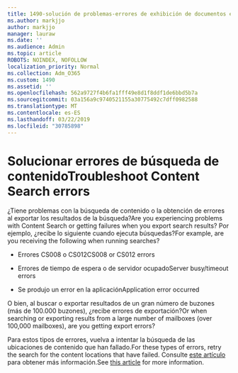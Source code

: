 ```yaml
---
title: 1490-solución de problemas-errores de exhibición de documentos electrónicos
ms.author: markjjo
author: markjjo
manager: lauraw
ms.date: ''
ms.audience: Admin
ms.topic: article
ROBOTS: NOINDEX, NOFOLLOW
localization_priority: Normal
ms.collection: Adm_O365
ms.custom: 1490
ms.assetid: ''
ms.openlocfilehash: 562a9727f4b6fa1fff49e8d1f8ddf1de6bbd5b7a
ms.sourcegitcommit: 03a156a9c9740521155a30775492c7dff0982588
ms.translationtype: MT
ms.contentlocale: es-ES
ms.lasthandoff: 03/22/2019
ms.locfileid: "30785898"
---
```

# <a name="troubleshoot-content-search-errors"></a><span data-ttu-id="42bd8-102">Solucionar errores de búsqueda de contenido</span><span class="sxs-lookup"><span data-stu-id="42bd8-102">Troubleshoot Content Search errors</span></span>

<span data-ttu-id="42bd8-103">¿Tiene problemas con la búsqueda de contenido o la obtención de errores al exportar los resultados de la búsqueda?</span><span class="sxs-lookup"><span data-stu-id="42bd8-103">Are you experiencing problems with Content Search or getting failures when you export search results?</span></span>
<span data-ttu-id="42bd8-104">Por ejemplo, ¿recibe lo siguiente cuando ejecuta búsquedas?</span><span class="sxs-lookup"><span data-stu-id="42bd8-104">For example, are you receiving the following when running searches?</span></span>

- <span data-ttu-id="42bd8-105">Errores CS008 o CS012</span><span class="sxs-lookup"><span data-stu-id="42bd8-105">CS008 or CS012 errors</span></span>

- <span data-ttu-id="42bd8-106">Errores de tiempo de espera o de servidor ocupado</span><span class="sxs-lookup"><span data-stu-id="42bd8-106">Server busy/timeout errors</span></span>

- <span data-ttu-id="42bd8-107">Se produjo un error en la aplicación</span><span class="sxs-lookup"><span data-stu-id="42bd8-107">Application error occurred</span></span>

<span data-ttu-id="42bd8-108">O bien, al buscar o exportar resultados de un gran número de buzones (más de 100.000 buzones), ¿recibe errores de exportación?</span><span class="sxs-lookup"><span data-stu-id="42bd8-108">Or when searching or exporting results from a large number of mailboxes (over 100,000 mailboxes), are you getting export errors?</span></span>

<span data-ttu-id="42bd8-109">Para estos tipos de errores, vuelva a intentar la búsqueda de las ubicaciones de contenido que han fallado.</span><span class="sxs-lookup"><span data-stu-id="42bd8-109">For these types of errors, retry the search for the content locations that have failed.</span></span> <span data-ttu-id="42bd8-110">Consulte [este artículo](https://docs.microsoft.com/office365/securitycompliance/retry-failed-content-search) para obtener más información.</span><span class="sxs-lookup"><span data-stu-id="42bd8-110">See  [this article](https://docs.microsoft.com/office365/securitycompliance/retry-failed-content-search) for more information.</span></span>
